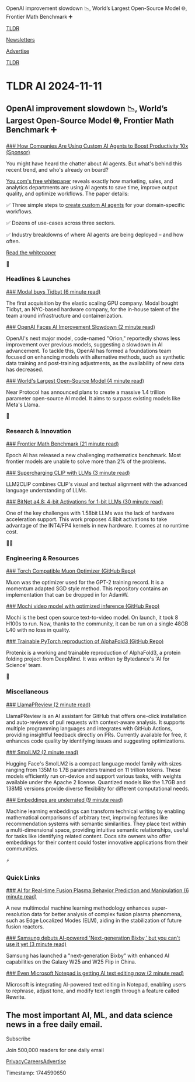 OpenAI improvement slowdown 📉, World’s Largest Open-Source Model 🌐, Frontier Math Benchmark ➕

[TLDR](/)

[Newsletters](/newsletters)

[Advertise](https://advertise.tldr.tech/)

[TLDR](/)

# TLDR AI 2024-11-11

## OpenAI improvement slowdown 📉, World’s Largest Open-Source Model 🌐, Frontier Math Benchmark ➕

### 

[### How Companies Are Using Custom AI Agents to Boost Productivity 10x (Sponsor)](https://home.you.com/customaiagentswp?utm_campaign=Agents%20by%20Function&amp;utm_source=Paid_TLDR&amp;utm_medium=Paid_Email&amp;utm_content=TLDR_AI_Pri_11Nov24)

You might have heard the chatter about AI agents. But what's behind this recent trend, and who's already on board?

[You.com's free whitepaper](https://home.you.com/customaiagentswp?utm_campaign=Agents%20by%20Function&utm_source=Paid_TLDR&utm_medium=Paid_Email&utm_content=TLDR_AI_Pri_11Nov24) reveals exactly how marketing, sales, and analytics departments are using AI agents to save time, improve output quality, and optimize workflows. The paper details:

✅ Three simple steps to [create custom AI agents](https://home.you.com/customaiagentswp?utm_campaign=Agents%20by%20Function&utm_source=Paid_TLDR&utm_medium=Paid_Email&utm_content=TLDR_AI_Pri_11Nov24) for your domain-specific workflows.

✅ Dozens of use-cases across three sectors.

✅ Industry breakdowns of where AI agents are being deployed – and how often.

[Read the whitepaper](https://home.you.com/customaiagentswp?utm_campaign=Agents%20by%20Function&utm_source=Paid_TLDR&utm_medium=Paid_Email&utm_content=TLDR_AI_Pri_11Nov24)

🚀

### Headlines & Launches

[### Modal buys Tidbyt (6 minute read)](https://modal.com/blog/tidbyt-is-joining-modal?utm_source=tldrai)

The first acquisition by the elastic scaling GPU company. Modal bought Tidbyt, an NYC-based hardware company, for the in-house talent of the team around infrastructure and containerization.

[### OpenAI Faces AI Improvement Slowdown (2 minute read)](https://techcrunch.com/2024/11/09/openai-reportedly-developing-new-strategies-to-deal-with-ai-improvement-slowdown/?utm_source=tldrai)

OpenAI's next major model, code-named "Orion," reportedly shows less improvement over previous models, suggesting a slowdown in AI advancement. To tackle this, OpenAI has formed a foundations team focused on enhancing models with alternative methods, such as synthetic data training and post-training adjustments, as the availability of new data has decreased.

[### World's Largest Open-Source Model (4 minute read)](https://cointelegraph.com/news/near-plans-to-create-world-s-largest-1-4-t-parameter-open-source-ai-model?utm_source=tldrai)

Near Protocol has announced plans to create a massive 1.4 trillion parameter open-source AI model. It aims to surpass existing models like Meta's Llama.

🧠

### Research & Innovation

[### Frontier Math Benchmark (21 minute read)](https://epochai.org/frontiermath?utm_source=tldrai)

Epoch AI has released a new challenging mathematics benchmark. Most frontier models are unable to solve more than 2% of the problems.

[### Supercharging CLIP with LLMs (3 minute read)](https://microsoft.github.io/LLM2CLIP/?utm_source=tldrai)

LLM2CLIP combines CLIP's visual and textual alignment with the advanced language understanding of LLMs.

[### BitNet a4.8: 4-bit Activations for 1-bit LLMs (30 minute read)](https://arxiv.org/abs/2411.04965?utm_source=tldrai)

One of the key challenges with 1.58bit LLMs was the lack of hardware acceleration support. This work proposes 4.8bit activations to take advantage of the INT4/FP4 kernels in new hardware. It comes at no runtime cost.

👨‍💻

### Engineering & Resources

[### Torch Compatible Muon Optimizer (GitHub Repo)](https://github.com/KellerJordan/Muon?utm_source=tldrai)

Muon was the optimizer used for the GPT-2 training record. It is a momentum adapted SGD style method. This repository contains an implementation that can be dropped in for AdamW.

[### Mochi video model with optimized inference (GitHub Repo)](https://github.com/xdit-project/mochi-xdit?utm_source=tldrai)

Mochi is the best open source text-to-video model. On launch, it took 8 H100s to run. Now, thanks to the community, it can be run on a single 48GB L40 with no loss in quality.

[### Trainable PyTorch reproduction of AlphaFold3 (GitHub Repo)](https://github.com/bytedance/Protenix?utm_source=tldrai)

Protenix is a working and trainable reproduction of AlphaFold3, a protein folding project from DeepMind. It was written by Bytedance's 'AI for Science' team.

🎁

### Miscellaneous

[### LlamaPReview (2 minute read)](https://github.com/marketplace/llamapreview?utm_source=tldrai)

LlamaPReview is an AI assistant for GitHub that offers one-click installation and auto-reviews of pull requests with context-aware analysis. It supports multiple programming languages and integrates with GitHub Actions, providing insightful feedback directly on PRs. Currently available for free, it enhances code quality by identifying issues and suggesting optimizations.

[### SmolLM2 (2 minute read)](https://simonwillison.net/2024/Nov/2/smollm2/?utm_source=tldrai)

Hugging Face's SmolLM2 is a compact language model family with sizes ranging from 135M to 1.7B parameters trained on 11 trillion tokens. These models efficiently run on-device and support various tasks, with weights available under the Apache 2 license. Quantized models like the 1.7GB and 138MB versions provide diverse flexibility for different computational needs.

[### Embeddings are underrated (9 minute read)](https://technicalwriting.dev/data/embeddings.html?utm_source=tldrai)

Machine learning embeddings can transform technical writing by enabling mathematical comparisons of arbitrary text, improving features like recommendation systems with semantic similarities. They place text within a multi-dimensional space, providing intuitive semantic relationships, useful for tasks like identifying related content. Docs site owners who offer embeddings for their content could foster innovative applications from their communities.

⚡️

### Quick Links

[### AI for Real-time Fusion Plasma Behavior Prediction and Manipulation (6 minute read)](https://control.princeton.edu/machine-learning-for-rt-profile-control-in-tokamaks/?utm_source=tldrai)

A new multimodal machine learning methodology enhances super-resolution data for better analysis of complex fusion plasma phenomena, such as Edge Localized Modes (ELM), aiding in the stabilization of future fusion reactors.

[### Samsung debuts AI-powered 'Next-generation Bixby,' but you can't use it yet (3 minute read)](https://9to5google.com/2024/11/06/samsung-next-generation-bixby-china/?utm_source=tldrai)

Samsung has launched a "next-generation Bixby" with enhanced AI capabilities on the Galaxy W25 and W25 Flip in China.

[### Even Microsoft Notepad is getting AI text editing now (2 minute read)](https://www.theverge.com/2024/11/6/24289707/microsoft-notepad-ai-text-editing-rewrite?utm_source=tldrai)

Microsoft is integrating AI-powered text editing in Notepad, enabling users to rephrase, adjust tone, and modify text length through a feature called Rewrite.

## The most important AI, ML, and data science news in a free daily email.

Subscribe

Join 500,000 readers for one daily email

[Privacy](/privacy)[Careers](https://jobs.ashbyhq.com/tldr.tech)[Advertise](/ai/advertise)

Timestamp: 1744590650